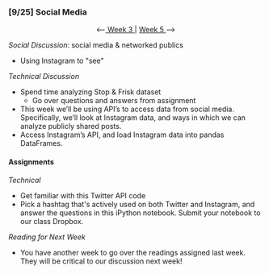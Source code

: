 ### [9/25] Social Media

<p align="center"> <--<a href="https://github.com/giladlotan/itpmssd/blob/master/Week_3/README.md"> Week 3 </a> | <a href="https://github.com/giladlotan/itpmssd/blob/master/Week_5/README.md"> Week 5 </a> --> </p>

_Social Discussion_: social media & networked publics
- Using Instagram to "see"

_Technical Discussion_
- Spend time analyzing Stop & Frisk dataset
    - Go over questions and answers from assignment
- This week we’ll be using API’s to access data from social media. Specifically, we’ll look at Instagram data, and ways in which we can analyze publicly shared posts.
- Access Instagram’s API, and load Instagram data into pandas DataFrames.

#### Assignments

_Technical_
- Get familiar with this Twitter API code
- Pick a hashtag that's actively used on both Twitter and Instagram, and answer the questions in this iPython notebook. Submit your notebook to our class Dropbox.

_Reading for Next Week_
- You have another week to go over the readings assigned last week. They will be critical to our discussion next week!
